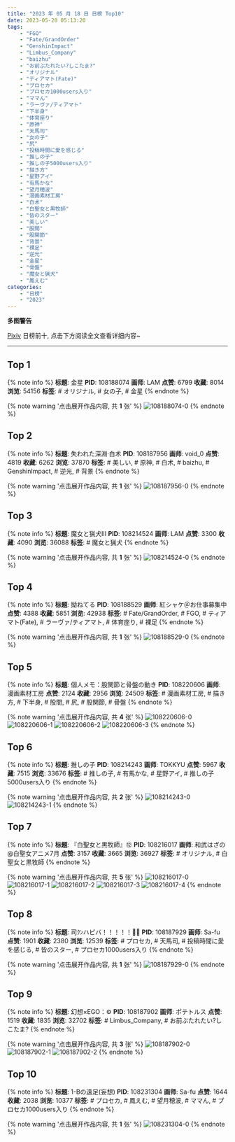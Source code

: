 ```yaml
---
title: "2023 年 05 月 18 日 日榜 Top10"
date: 2023-05-20 05:13:20
tags:
    - "FGO"
    - "Fate/GrandOrder"
    - "GenshinImpact"
    - "Limbus_Company"
    - "baizhu"
    - "お前ぶたれたい?しこたま?"
    - "オリジナル"
    - "ティアマト(Fate)"
    - "プロセカ"
    - "プロセカ1000users入り"
    - "ママん"
    - "ラーヴァ/ティアマト"
    - "下半身"
    - "体育座り"
    - "原神"
    - "天馬司"
    - "女の子"
    - "尻"
    - "投稿時間に愛を感じる"
    - "推しの子"
    - "推しの子5000users入り"
    - "描き方"
    - "星野アイ"
    - "有馬かな"
    - "望月穂波"
    - "漫画素材工房"
    - "白术"
    - "白聖女と黒牧師"
    - "皆のスター"
    - "美しい"
    - "股間"
    - "股関節"
    - "背景"
    - "裸足"
    - "逆光"
    - "金星"
    - "骨盤"
    - "魔女と猟犬"
    - "鳳えむ"
categories:
    - "日榜"
    - "2023"
---
```


<i class="fa fa-triangle-exclamation"></i>**多图警告**<i class="fa fa-triangle-exclamation"></i>

[Pixiv](https://www.pixiv.net/) 日榜前十, 点击下方阅读全文查看详细内容~

<!-- more -->

---

## Top 1

{% note info %}
**标题**: 金星
**PID**: 108188074 **画师**: LAM
**点赞**: 6799 **收藏**: 8014 **浏览**: 54156
**标签**: # オリジナル, # 女の子, # 金星
{% endnote %}

{% note warning '点击展开作品内容, 共 **1** 张' %}
![108188074-0](https://i.pixiv.re/img-original/img/2023/05/17/00/01/10/108188074_p0.jpg)
{% endnote %}

## Top 2

{% note info %}
**标题**: 失われた深淵·白术
**PID**: 108187956 **画师**: void_0
**点赞**: 4819 **收藏**: 6262 **浏览**: 37870
**标签**: # 美しい, # 原神, # 白术, # baizhu, # GenshinImpact, # 逆光, # 背景
{% endnote %}

{% note warning '点击展开作品内容, 共 **1** 张' %}
![108187956-0](https://i.pixiv.re/img-original/img/2023/05/17/00/00/27/108187956_p0.jpg)
{% endnote %}

## Top 3

{% note info %}
**标题**: 魔女と猟犬Ⅲ
**PID**: 108214524 **画师**: LAM
**点赞**: 3300 **收藏**: 4090 **浏览**: 36088
**标签**: # 魔女と猟犬
{% endnote %}

{% note warning '点击展开作品内容, 共 **1** 张' %}
![108214524-0](https://i.pixiv.re/img-original/img/2023/05/18/00/06/18/108214524_p0.jpg)
{% endnote %}

## Top 4

{% note info %}
**标题**: 拗ねてる
**PID**: 108188529 **画师**: 紅シャケ＠お仕事募集中
**点赞**: 4388 **收藏**: 5851 **浏览**: 42938
**标签**: # Fate/GrandOrder, # FGO, # ティアマト(Fate), # ラーヴァ/ティアマト, # 体育座り, # 裸足
{% endnote %}

{% note warning '点击展开作品内容, 共 **1** 张' %}
![108188529-0](https://i.pixiv.re/img-original/img/2023/05/17/00/11/07/108188529_p0.jpg)
{% endnote %}

## Top 5

{% note info %}
**标题**: 個人メモ：股関節と骨盤の動き
**PID**: 108220606 **画师**: 漫画素材工房
**点赞**: 2124 **收藏**: 2956 **浏览**: 24509
**标签**: # 漫画素材工房, # 描き方, # 下半身, # 股間, # 尻, # 股関節, # 骨盤
{% endnote %}

{% note warning '点击展开作品内容, 共 **4** 张' %}
![108220606-0](https://i.pixiv.re/img-original/img/2023/05/18/07/00/10/108220606_p0.jpg)
![108220606-1](https://i.pixiv.re/img-original/img/2023/05/18/07/00/10/108220606_p1.jpg)
![108220606-2](https://i.pixiv.re/img-original/img/2023/05/18/07/00/10/108220606_p2.jpg)
![108220606-3](https://i.pixiv.re/img-original/img/2023/05/18/07/00/10/108220606_p3.jpg)
{% endnote %}

## Top 6

{% note info %}
**标题**: 推しの子
**PID**: 108214243 **画师**: TOKKYU
**点赞**: 5967 **收藏**: 7515 **浏览**: 33676
**标签**: # 推しの子, # 有馬かな, # 星野アイ, # 推しの子5000users入り
{% endnote %}

{% note warning '点击展开作品内容, 共 **2** 张' %}
![108214243-0](https://i.pixiv.re/img-original/img/2023/05/18/00/00/47/108214243_p0.jpg)
![108214243-1](https://i.pixiv.re/img-original/img/2023/05/18/00/00/47/108214243_p1.jpg)
{% endnote %}

## Top 7

{% note info %}
**标题**: 『白聖女と黒牧師』⑫
**PID**: 108216017 **画师**: 和武はざの@白聖女アニメ7月
**点赞**: 3157 **收藏**: 3665 **浏览**: 36927
**标签**: # オリジナル, # 白聖女と黒牧師
{% endnote %}

{% note warning '点击展开作品内容, 共 **5** 张' %}
![108216017-0](https://i.pixiv.re/img-original/img/2023/05/18/00/55/52/108216017_p0.jpg)
![108216017-1](https://i.pixiv.re/img-original/img/2023/05/18/00/55/52/108216017_p1.jpg)
![108216017-2](https://i.pixiv.re/img-original/img/2023/05/18/00/55/52/108216017_p2.jpg)
![108216017-3](https://i.pixiv.re/img-original/img/2023/05/18/00/55/52/108216017_p3.jpg)
![108216017-4](https://i.pixiv.re/img-original/img/2023/05/18/00/55/52/108216017_p4.jpg)
{% endnote %}

## Top 8

{% note info %}
**标题**: 司ｸﾝハピバ！！！！！🎂🎉
**PID**: 108187929 **画师**: Sa-fu
**点赞**: 1901 **收藏**: 2380 **浏览**: 12539
**标签**: # プロセカ, # 天馬司, # 投稿時間に愛を感じる, # 皆のスター, # プロセカ1000users入り
{% endnote %}

{% note warning '点击展开作品内容, 共 **1** 张' %}
![108187929-0](https://i.pixiv.re/img-original/img/2023/05/17/00/00/17/108187929_p0.jpg)
{% endnote %}

## Top 9

{% note info %}
**标题**: 幻想×EGO：⚙
**PID**: 108187902 **画师**: ポテトルス
**点赞**: 1519 **收藏**: 1835 **浏览**: 32702
**标签**: # Limbus_Company, # お前ぶたれたい?しこたま?
{% endnote %}

{% note warning '点击展开作品内容, 共 **3** 张' %}
![108187902-0](https://i.pixiv.re/img-original/img/2023/05/17/00/00/11/108187902_p0.jpg)
![108187902-1](https://i.pixiv.re/img-original/img/2023/05/17/00/00/11/108187902_p1.jpg)
![108187902-2](https://i.pixiv.re/img-original/img/2023/05/17/00/00/11/108187902_p2.jpg)
{% endnote %}

## Top 10

{% note info %}
**标题**: 1-Bの遠足(妄想)
**PID**: 108231304 **画师**: Sa-fu
**点赞**: 1644 **收藏**: 2038 **浏览**: 10377
**标签**: # プロセカ, # 鳳えむ, # 望月穂波, # ママん, # プロセカ1000users入り
{% endnote %}

{% note warning '点击展开作品内容, 共 **1** 张' %}
![108231304-0](https://i.pixiv.re/img-original/img/2023/05/18/18/44/15/108231304_p0.jpg)
{% endnote %}
